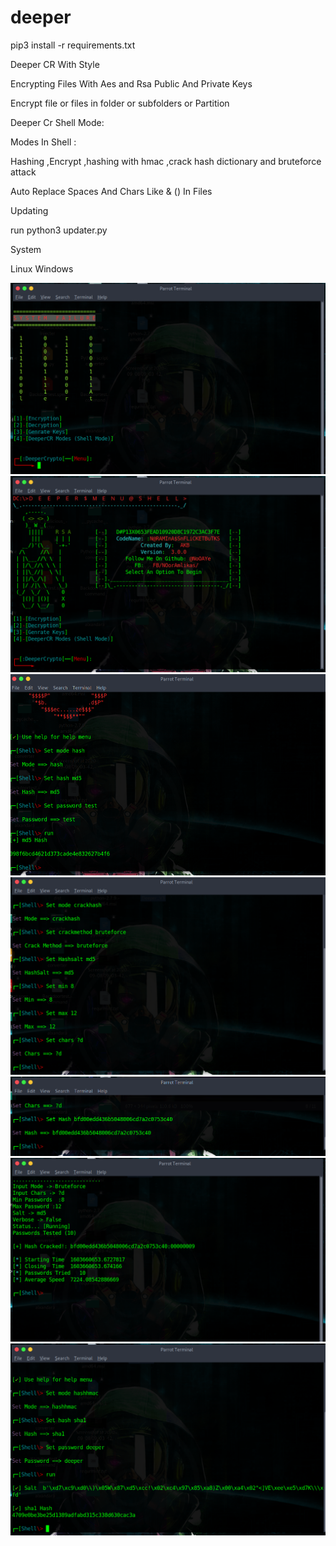# deeper


pip3 install -r requirements.txt


Deeper CR With Style 


Encrypting Files With Aes and Rsa Public And Private Keys 


Encrypt file or files in folder or subfolders or Partition


Deeper Cr Shell Mode:

Modes In Shell :

Hashing ,Encrypt ,hashing with hmac ,crack hash dictionary and bruteforce attack

Auto Replace Spaces And Chars Like & () In Files 

Updating 

run python3 updater.py


System

Linux Windows 

<img src="scrren/s1.png">     <img src="scrren/s2.png">
<img src="scrren/s3.png">
<img src="scrren/s4.png">
<img src="scrren/s6.png">
<img src="scrren/s10.png">
<img src="scrren/s11.png">







